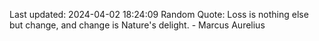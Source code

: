 Last updated: 2024-04-02 18:24:09
Random Quote: Loss is nothing else but change, and change is Nature's delight. - Marcus Aurelius